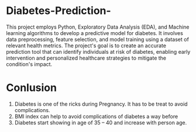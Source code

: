 # Diabetes-Prediction-
This project employs Python, Exploratory Data Analysis (EDA), and Machine learning algorithms to develop a predictive model for diabetes. It involves data preprocessing, feature selection, and model training using a dataset of relevant health metrics.
The project's goal is to create an accurate prediction tool that can identify individuals at risk of diabetes, enabling early intervention and personalized healthcare strategies to mitigate the condition's impact.

# Conlusion 
1. Diabetes is one of the ricks during Pregnancy. It has to be treat to avoid complications.
2. BMI index can help to avoid complications of diabetes a way before
3. Diabetes start showing in age of 35 – 40 and increase with person age.
